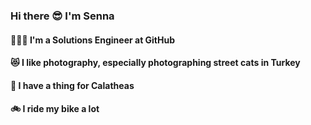 ### Hi there 😎 I'm Senna 

#### 👩🏽‍💻 I'm a Solutions Engineer at GitHub

#### 😻 I like photography, especially photographing street cats in Turkey

#### 🌿 I have a thing for Calatheas

#### 🚲 I ride my bike a lot





<!--
**sennap/sennap** is a ✨ _special_ ✨ repository because its `README.md` (this file) appears on your GitHub profile.

Here are some ideas to get you started:

- 🔭 I’m currently working on ...
- 🌱 I’m currently learning ...
- 👯 I’m looking to collaborate on ...
- 🤔 I’m looking for help with ...
- 💬 Ask me about ...
- 📫 How to reach me: ...
- 😄 Pronouns: ...
- ⚡ Fun fact: ...
-->
